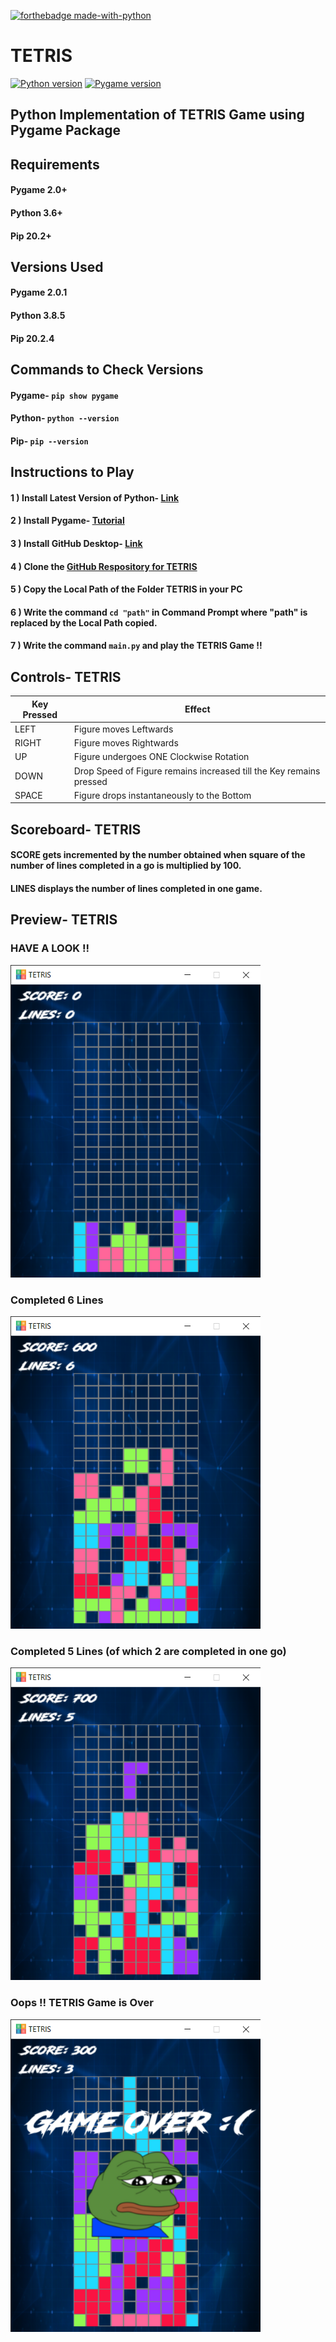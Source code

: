 [![forthebadge made-with-python](https://forthebadge.com/images/badges/made-with-python.svg)](https://www.python.org/)
# TETRIS
[![Python version](https://img.shields.io/badge/python-3.8.5-brightgreen.svg)](https://www.python.org)
[![Pygame version](https://img.shields.io/badge/pygame-2.0.1-yellow.svg)](http://pygame.org)
## Python Implementation of TETRIS Game using Pygame Package
## Requirements 
#### Pygame 2.0+
#### Python 3.6+
#### Pip 20.2+
## Versions Used
#### Pygame 2.0.1
#### Python 3.8.5
#### Pip 20.2.4
## Commands to Check Versions
#### Pygame- `pip show pygame`
#### Python- `python --version`
#### Pip- `pip --version`
## Instructions to Play
#### 1 ) Install Latest Version of Python- [Link](https://www.python.org/downloads/ "python.org")
#### 2 ) Install Pygame- [Tutorial](https://www.pygame.org/wiki/GettingStarted "pygame.org")
#### 3 ) Install GitHub Desktop- [Link](https://desktop.github.com/ "desktop.github.com")
#### 4 ) Clone the [GitHub Respository for TETRIS](https://github.com/pratyush20102/TETRIS "TETRIS")
#### 5 ) Copy the Local Path of the Folder TETRIS in your PC
#### 6 ) Write the command `cd "path"` in Command Prompt where "path" is replaced by the Local Path copied.
#### 7 ) Write the command `main.py` and play the TETRIS Game !!
## Controls- TETRIS
| **Key Pressed**      |    **Effect**      |
|--------------|---------------|
| LEFT     | Figure moves Leftwards         |
| RIGHT  | Figure moves Rightwards         |
| UP | Figure undergoes ONE Clockwise Rotation        |
| DOWN  | Drop Speed of Figure remains increased till the Key remains pressed |
| SPACE    | Figure drops instantaneously to the Bottom    |
## Scoreboard- TETRIS
#### SCORE gets incremented by the number obtained when square of the number of lines completed in a go is multiplied by 100.
#### LINES displays the number of lines completed in one game.
## Preview- TETRIS
### HAVE A LOOK !! 
<img src="preview_screenshots/preview_1.png" width="400" >

### Completed 6 Lines 
<img src="preview_screenshots/preview_2.png" width="400" >

### Completed 5 Lines (of which 2 are completed in one go)
<img src="preview_screenshots/preview_3.png" width="400" >

### Oops !! TETRIS Game is Over 
<img src="preview_screenshots/preview_4.png" width="400" >


